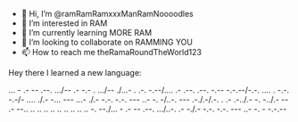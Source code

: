 - 👋 Hi, I’m @ramRamRamxxxManRamNoooodles
- 👀 I’m interested in RAM
- 🌱 I’m currently learning MORE RAM
- 💞️ I’m looking to collaborate on RAMMING YOU
- 📫 How to reach me theRamaRoundTheWorld123

Hey there I learned a new language:

... - .- -- .--. .../-- .- -.- . .../-- ./...- . .-. -.--/.... .- .--. .--. -.-- -.-.--/-.-. .... . -.-. -.-/- .... ./.- -... --- ...- ./.- -.-. -.-. --- ..- -. -/..-. --- .-./.-/.-. . .- .-../.- -. -../.- -- .- --.. .. .. .. .. .. .. .. .. .. -. --./... - .- -- .--. .../..-. .- -./.- -.-. -.-. --- ..- -. - -.-.--

<!---
ramRamRamxxxManRamNoooodles/ramRamRamxxxManRamNoooodles is a ✨ special ✨ repository because its `README.md` (this file) appears on your GitHub profile.
You can click the Preview link to take a look at your changes.
--->

